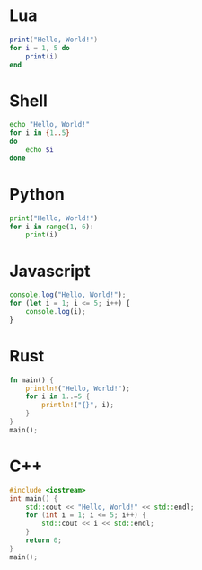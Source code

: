 # Lua

```lua
print("Hello, World!")
for i = 1, 5 do
    print(i)
end
```

# Shell

```sh
echo "Hello, World!"
for i in {1..5}
do
    echo $i
done
```

# Python

```python
print("Hello, World!")
for i in range(1, 6):
    print(i)
```

# Javascript

```js
console.log("Hello, World!");
for (let i = 1; i <= 5; i++) {
    console.log(i);
}
```

# Rust

```rs
fn main() {
    println!("Hello, World!");
    for i in 1..=5 {
        println!("{}", i);
    }
}
main();
```

# C++

```cpp
#include <iostream>
int main() {
    std::cout << "Hello, World!" << std::endl;
    for (int i = 1; i <= 5; i++) {
        std::cout << i << std::endl;
    }
    return 0;
}
main();
```

